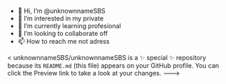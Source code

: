 - 👋 Hi, I’m @unknownnameSBS
- 👀 I’m interested in my private
- 🌱 I’m currently learning profesional
- 💞️ I’m looking to collaborate off
- 📫 How to reach me not adress

<
unknownnameSBS/unknownnameSBS is a ✨ special ✨ repository because its `README.md` (this file) appears on your GitHub profile.
You can click the Preview link to take a look at your changes.
--->
